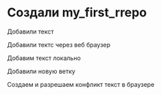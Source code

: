 # Создали my_first_rrepo

Добавили текст


Добавили тектс через веб браузер


Добавим текст локально


Добавили новую ветку

Создаем и разрешаем конфликт текст в браузере
